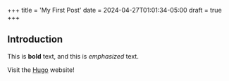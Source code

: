 +++
title = 'My First Post'
date = 2024-04-27T01:01:34-05:00
draft = true
+++

## Introduction

This is **bold** text, and this is *emphasized* text.

Visit the [Hugo](https://gohugo.io) website!


